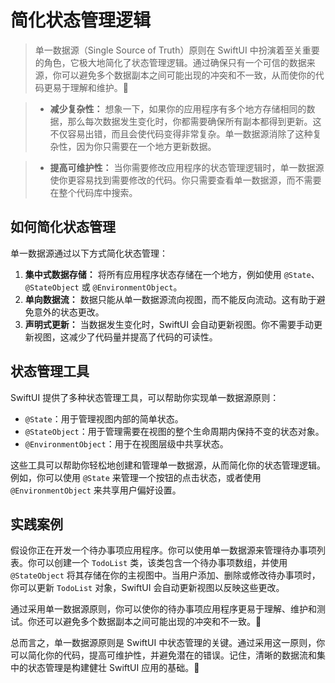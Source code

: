 ﻿# 简化状态管理逻辑

> 单一数据源（Single Source of Truth）原则在 SwiftUI 中扮演着至关重要的角色，它极大地简化了状态管理逻辑。通过确保只有一个可信的数据来源，你可以避免多个数据副本之间可能出现的冲突和不一致，从而使你的代码更易于理解和维护。🎉

> * **减少复杂性：** 想象一下，如果你的应用程序有多个地方存储相同的数据，那么每次数据发生变化时，你都需要确保所有副本都得到更新。这不仅容易出错，而且会使代码变得非常复杂。单一数据源消除了这种复杂性，因为你只需要在一个地方更新数据。

> * **提高可维护性：** 当你需要修改应用程序的状态管理逻辑时，单一数据源使你更容易找到需要修改的代码。你只需要查看单一数据源，而不需要在整个代码库中搜索。

## 如何简化状态管理

单一数据源通过以下方式简化状态管理：

1.  **集中式数据存储：** 将所有应用程序状态存储在一个地方，例如使用 `@State`、`@StateObject` 或 `@EnvironmentObject`。
2.  **单向数据流：** 数据只能从单一数据源流向视图，而不能反向流动。这有助于避免意外的状态更改。
3.  **声明式更新：** 当数据发生变化时，SwiftUI 会自动更新视图。你不需要手动更新视图，这减少了代码量并提高了代码的可读性。

## 状态管理工具

SwiftUI 提供了多种状态管理工具，可以帮助你实现单一数据源原则：

*   `@State`：用于管理视图内部的简单状态。
*   `@StateObject`：用于管理需要在视图的整个生命周期内保持不变的状态对象。
*   `@EnvironmentObject`：用于在视图层级中共享状态。

这些工具可以帮助你轻松地创建和管理单一数据源，从而简化你的状态管理逻辑。例如，你可以使用 `@State` 来管理一个按钮的点击状态，或者使用 `@EnvironmentObject` 来共享用户偏好设置。

## 实践案例

假设你正在开发一个待办事项应用程序。你可以使用单一数据源来管理待办事项列表。你可以创建一个 `TodoList` 类，该类包含一个待办事项数组，并使用 `@StateObject` 将其存储在你的主视图中。当用户添加、删除或修改待办事项时，你可以更新 `TodoList` 对象，SwiftUI 会自动更新视图以反映这些更改。

通过采用单一数据源原则，你可以使你的待办事项应用程序更易于理解、维护和测试。你还可以避免多个数据副本之间可能出现的冲突和不一致。🚀

总而言之，单一数据源原则是 SwiftUI 中状态管理的关键。通过采用这一原则，你可以简化你的代码，提高可维护性，并避免潜在的错误。记住，清晰的数据流和集中的状态管理是构建健壮 SwiftUI 应用的基础。💪


